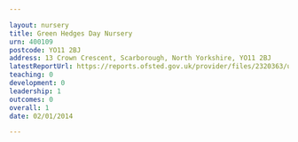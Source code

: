 ```yaml
---

layout: nursery
title: Green Hedges Day Nursery
urn: 400109
postcode: YO11 2BJ
address: 13 Crown Crescent, Scarborough, North Yorkshire, YO11 2BJ
latestReportUrl: https://reports.ofsted.gov.uk/provider/files/2320363/urn/400109.pdf
teaching: 0
development: 0
leadership: 1
outcomes: 0
overall: 1
date: 02/01/2014

---
```

